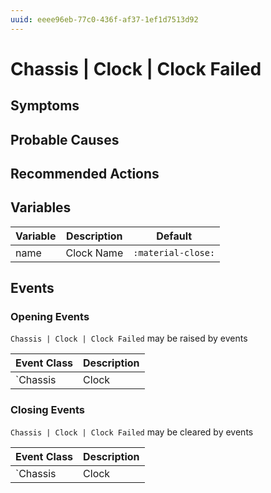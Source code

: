 ```yaml
---
uuid: eeee96eb-77c0-436f-af37-1ef1d7513d92
---
```

# Chassis | Clock | Clock Failed

## Symptoms

## Probable Causes

## Recommended Actions

## Variables

Variable | Description | Default
--- | --- | ---
name | Clock Name | `:material-close:`

## Events

### Opening Events
`Chassis | Clock | Clock Failed` may be raised by events

Event Class | Description
--- | ---
`Chassis | Clock | Clock Failed` | dispose

### Closing Events
`Chassis | Clock | Clock Failed` may be cleared by events

Event Class | Description
--- | ---
`Chassis | Clock | Clock Recovered` | dispose
